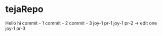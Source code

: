 # tejaRepo


Hello hi
commit - 1
commit - 2
commit - 3
joy-1 pr-1
joy-1 pr-2 -> edit one
joy-1 pr-3
